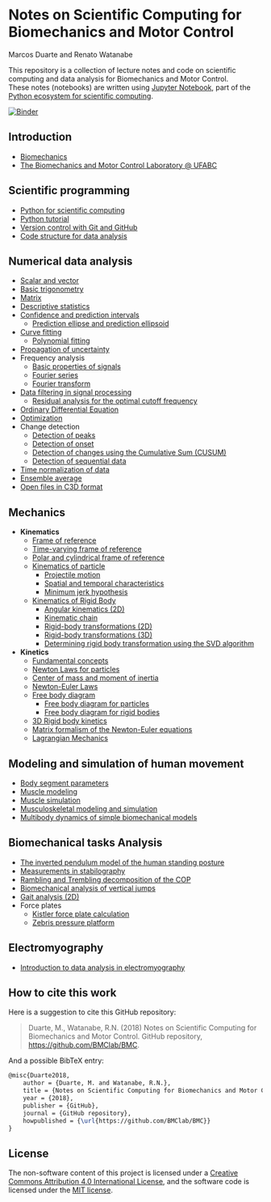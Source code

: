 # Notes on Scientific Computing for Biomechanics and Motor Control  

Marcos Duarte and Renato Watanabe

This repository is a collection of lecture notes and code on scientific computing and data analysis for Biomechanics and Motor Control.  
These notes (notebooks) are written using [Jupyter Notebook](http://jupyter.org/), part of the [Python ecosystem for scientific computing]( http://scipy.org/).

[![Binder](https://mybinder.org/badge_logo.svg)](https://mybinder.org/v2/gh/BMClab/BMC/master)

## Introduction

* [Biomechanics](http://nbviewer.jupyter.org/github/BMClab/BMC/blob/master/notebooks/Biomechanics.ipynb)  
* [The Biomechanics and Motor Control Laboratory @ UFABC](http://nbviewer.jupyter.org/github/BMClab/BMC/blob/master/notebooks/BMClab.ipynb)  

## Scientific programming

* [Python for scientific computing](http://nbviewer.jupyter.org/github/BMClab/BMC/blob/master/notebooks/PythonForScientificComputing.ipynb)  
* [Python tutorial](http://nbviewer.jupyter.org/github/BMClab/BMC/blob/master/notebooks/PythonTutorial.ipynb)
* [Version control with Git and GitHub](http://nbviewer.jupyter.org/github/BMClab/BMC/blob/master/notebooks/VersionControlGitGitHub.ipynb)  
* [Code structure for data analysis](http://nbviewer.jupyter.org/github/BMClab/BMC/blob/master/notebooks/CodeStructure.ipynb)  

## Numerical data analysis

* [Scalar and vector](http://nbviewer.jupyter.org/github/BMClab/BMC/blob/master/notebooks/ScalarVector.ipynb)  
* [Basic trigonometry](http://nbviewer.jupyter.org/github/BMClab/BMC/blob/master/notebooks/TrigonometryBasics.ipynb)  
* [Matrix](http://nbviewer.jupyter.org/github/BMClab/BMC/blob/master/notebooks/Matrix.ipynb)  
* [Descriptive statistics](http://nbviewer.jupyter.org/github/BMClab/BMC/blob/master/notebooks/Statistics-Descriptive.ipynb)  
* [Confidence and prediction intervals](http://nbviewer.jupyter.org/github/BMClab/BMC/blob/master/notebooks/ConfidencePredictionIntervals.ipynb)  
  * [Prediction ellipse and prediction ellipsoid](http://nbviewer.jupyter.org/github/BMClab/BMC/blob/master/notebooks/PredictionEllipseEllipsoid.ipynb)  
* [Curve fitting](http://nbviewer.jupyter.org/github/BMClab/BMC/blob/master/notebooks/CurveFitting.ipynb)  
  * [Polynomial fitting](http://nbviewer.jupyter.org/github/BMClab/BMC/blob/master/notebooks/PolynomialFitting.ipynb)  
* [Propagation of uncertainty](http://nbviewer.jupyter.org/github/BMClab/BMC/blob/master/notebooks/Propagation%20of%20uncertainty.ipynb)  
* Frequency analysis  
  * [Basic properties of signals](http://nbviewer.jupyter.org/github/BMClab/BMC/blob/master/notebooks/SignalBasicProperties.ipynb)  
  * [Fourier series](http://nbviewer.jupyter.org/github/BMClab/BMC/blob/master/notebooks/FourierSeries.ipynb)
  * [Fourier transform](http://nbviewer.jupyter.org/github/BMClab/BMC/blob/master/notebooks/FourierTransform.ipynb)
* [Data filtering in signal processing](http://nbviewer.jupyter.org/github/BMClab/BMC/blob/master/notebooks/DataFiltering.ipynb)  
  * [Residual analysis for the optimal cutoff frequency](http://nbviewer.jupyter.org/github/BMClab/BMC/blob/master/notebooks/ResidualAnalysis.ipynb)  
* [Ordinary Differential Equation](http://nbviewer.jupyter.org/github/BMClab/BMC/blob/master/notebooks/OrdinaryDifferentialEquation.ipynb)  
* [Optimization](http://nbviewer.jupyter.org/github/BMClab/BMC/blob/master/notebooks/Optimization.ipynb)  
* Change detection  
  * [Detection of peaks](https://nbviewer.jupyter.org/github/demotu/detecta/blob/master/docs/detect_peaks.ipynb)  
  * [Detection of onset](https://nbviewer.jupyter.org/github/demotu/detecta/blob/master/docs/detect_onset.ipynb)  
  * [Detection of changes using the Cumulative Sum (CUSUM)](https://nbviewer.jupyter.org/github/demotu/detecta/blob/master/docs/detect_cusum.ipynb)  
  * [Detection of sequential data](https://nbviewer.jupyter.org/github/demotu/detecta/blob/master/docs/detect_seq.ipynb)  
* [Time normalization of data](http://nbviewer.jupyter.org/github/BMClab/BMC/blob/master/notebooks/TimeNormalization.ipynb)  
* [Ensemble average](http://nbviewer.jupyter.org/github/bmclab/BMC/blob/master/notebooks/EnsembleAverage.ipynb)  
* [Open files in C3D format](http://nbviewer.jupyter.org/github/BMClab/BMC/blob/master/notebooks/OpenC3Dfile.ipynb)  

## Mechanics

* **Kinematics**  
  * [Frame of reference](http://nbviewer.jupyter.org/github/BMClab/BMC/blob/master/notebooks/ReferenceFrame.ipynb)  
  * [Time-varying frame of reference](http://nbviewer.jupyter.org/github/BMClab/BMC/blob/master/notebooks/Time-varying%20frames.ipynb)
  * [Polar and cylindrical frame of reference](https://nbviewer.jupyter.org/github/BMClab/bmc/blob/master/notebooks/PolarBasis.ipynb)
  * [Kinematics of particle](http://nbviewer.jupyter.org/github/BMClab/BMC/blob/master/notebooks/KinematicsParticle.ipynb)  
    * [Projectile motion](http://nbviewer.jupyter.org/github/BMClab/BMC/blob/master/notebooks/ProjectileMotion.ipynb)  
    * [Spatial and temporal characteristics](http://nbviewer.jupyter.org/github/BMClab/BMC/blob/master/notebooks/SpatialTemporalCharacteristcs.ipynb)  
    * [Minimum jerk hypothesis](http://nbviewer.jupyter.org/github/BMClab/BMC/blob/master/notebooks/MinimumJerkHypothesis.ipynb)  
  * [Kinematics of Rigid Body](https://nbviewer.jupyter.org/github/BMClab/bmc/blob/master/notebooks/KinematicsOfRigidBody.ipynb)  
    * [Angular kinematics (2D)](http://nbviewer.jupyter.org/github/BMClab/BMC/blob/master/notebooks/KinematicsAngular2D.ipynb)  
    * [Kinematic chain](http://nbviewer.jupyter.org/github/BMClab/BMC/blob/master/notebooks/KinematicChain.ipynb)  
    * [Rigid-body transformations (2D)](http://nbviewer.jupyter.org/github/BMClab/BMC/blob/master/notebooks/Transformation2D.ipynb)  
    * [Rigid-body transformations (3D)](http://nbviewer.jupyter.org/github/BMClab/BMC/blob/master/notebooks/Transformation3D.ipynb)  
    * [Determining rigid body transformation using the SVD algorithm](http://nbviewer.jupyter.org/github/BMClab/BMC/blob/master/notebooks/SVDalgorithm.ipynb)  
* **Kinetics**  
  * [Fundamental concepts](http://nbviewer.jupyter.org/github/BMClab/BMC/blob/master/notebooks/KineticsFundamentalConcepts.ipynb)
  * [Newton Laws for particles](https://nbviewer.jupyter.org/github/BMClab/bmc/blob/master/notebooks/newtonLawForParticles.ipynb)  
  * [Center of mass and moment of inertia](https://nbviewer.jupyter.org/github/BMClab/BMC/blob/master/notebooks/CenterOfMassAndMomentOfInertia.ipynb)  
  * [Newton-Euler Laws](https://nbviewer.jupyter.org/github/BMClab/bmc/blob/notebooks/newton_euler_equations.ipynb)
  * [Free body diagram](http://nbviewer.jupyter.org/github/BMClab/BMC/blob/master/notebooks/FreeBodyDiagram.ipynb)
    * [Free body diagram for particles](https://nbviewer.jupyter.org/github/BMClab/bmc/blob/master/notebooks/FBDParticles.ipynb)
    * [Free body diagram for rigid bodies](https://nbviewer.jupyter.org/github/BMClab/bmc/blob/master/notebooks/FreeBodyDiagramForRigidBodies.ipynb)
  * [3D Rigid body kinetics](https://nbviewer.jupyter.org/github/BMClab/bmc/blob/master/notebooks/Kinetics3dRigidBody.ipynb)
  * [Matrix formalism of the Newton-Euler equations](https://nbviewer.jupyter.org/github/BMClab/bmc/blob/master/notebooks/MatrixFormalism.ipynb)  
  * [Lagrangian Mechanics](http://nbviewer.jupyter.org/github/BMClab/BMC/blob/master/notebooks/lagrangian_mechanics.ipynb)  

## Modeling and simulation of human movement

* [Body segment parameters](http://nbviewer.jupyter.org/github/BMClab/BMC/blob/master/notebooks/BodySegmentParameters.ipynb)
* [Muscle modeling](http://nbviewer.jupyter.org/github/BMClab/BMC/blob/master/notebooks/MuscleModeling.ipynb)  
* [Muscle simulation](http://nbviewer.jupyter.org/github/BMClab/BMC/blob/master/notebooks/MuscleSimulation.ipynb)  
* [Musculoskeletal modeling and simulation](http://nbviewer.jupyter.org/github/BMClab/BMC/blob/master/notebooks/MusculoskeletaModelingSimulation.ipynb)  
* [Multibody dynamics of simple biomechanical models](http://nbviewer.jupyter.org/github/BMClab/BMC/blob/master/notebooks/MultibodyDynamics.ipynb)  

## Biomechanical tasks Analysis

* [The inverted pendulum model of the human standing posture](http://nbviewer.jupyter.org/github/BMClab/BMC/blob/master/notebooks/IP_Model.ipynb)
* [Measurements in stabilography](http://nbviewer.jupyter.org/github/BMClab/BMC/blob/master/notebooks/Stabilography.ipynb)  
* [Rambling and Trembling decomposition of the COP](http://nbviewer.jupyter.org/github/BMClab/BMC/blob/master/notebooks/IEP.ipynb)  
* [Biomechanical analysis of vertical jumps](http://nbviewer.jupyter.org/github/BMClab/BMC/blob/master/notebooks/VerticalJump.ipynb)
* [Gait analysis (2D)](http://nbviewer.jupyter.org/github/BMClab/BMC/blob/master/notebooks/GaitAnalysis2D.ipynb)  
* Force plates
  * [Kistler force plate calculation](http://nbviewer.jupyter.org/github/BMClab/BMC/blob/master/notebooks/KistlerForcePlateCalculation.ipynb)  
  * [Zebris pressure platform](http://nbviewer.jupyter.org/github/BMClab/BMC/blob/master/notebooks/ReadZebrisPressurePlatformASCIIfiles.ipynb)  

## Electromyography

* [Introduction to data analysis in electromyography](http://nbviewer.jupyter.org/github/BMClab/BMC/blob/master/notebooks/Electromyography.ipynb)  

## How to cite this work

Here is a suggestion to cite this GitHub repository:

> Duarte, M., Watanabe, R.N. (2018) Notes on Scientific Computing for Biomechanics and Motor Control. GitHub repository, <https://github.com/BMClab/BMC>.

And a possible BibTeX entry:

```tex
@misc{Duarte2018,  
    author = {Duarte, M. and Watanabe, R.N.},
    title = {Notes on Scientific Computing for Biomechanics and Motor Control},  
    year = {2018},  
    publisher = {GitHub},  
    journal = {GitHub repository},  
    howpublished = {\url{https://github.com/BMClab/BMC}}  
}
```

## License

The non-software content of this project is licensed under a [Creative Commons Attribution 4.0 International License](http://creativecommons.org/licenses/by/4.0/), and the software code is licensed under the [MIT license](https://opensource.org/licenses/mit-license.php).

